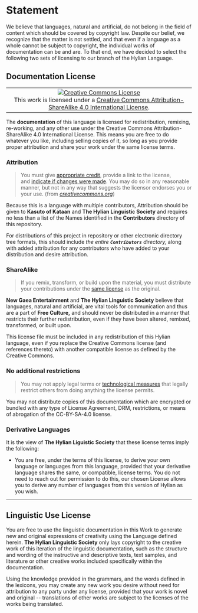 # Statement

We believe that languages, natural and artificial, do not belong in the field of content which should be covered by copyright law. Despite our belief, we recognize that the matter is not settled, and that even if a language as a whole cannot be subject to copyright, the individual works of documentation can be and are. To that end, we have decided to select the following two sets of licensing to our branch of the Hylian Language.

## Documentation License

<table><tr><td align="center"><a rel="license" href="http://creativecommons.org/licenses/by-sa/4.0/"><img alt="Creative Commons License" style="border-width:0" src="https://i.creativecommons.org/l/by-sa/4.0/88x31.png" /></a><br/>This work is licensed under a <a rel="license" href="http://creativecommons.org/licenses/by-sa/4.0/">Creative Commons Attribution-ShareAlike 4.0 International License</a>.</td></tr></table>

The **documentation** of this language is licensed for redistribution, remixing, re-working, and any other use under the Creative Commons Attribution-ShareAlike 4.0 International License. This means you are free to do whatever you like, including selling copies of it, so long as you provide proper attribution and share your work under the same license terms.

### Attribution

> You must give [appropriate credit](https://creativecommons.org/licenses/by-sa/4.0/#), provide a link to the license, and [indicate if changes were made](https://creativecommons.org/licenses/by-sa/4.0/#). You may do so in any reasonable manner, but not in any way that suggests the licensor endorses you or your use. (from _[creativecommons.org](https://creativecommons.org)_)

Because this is a language with multiple contributors, Attribution should be given to **Kasuto of Kataan** and **The Hylian Linguistic Society** and requires no less than a list of the Names identified in the **Contributors** directory of this repository.

For distributions of this project in repository or other electronic directory tree formats, this should include _the entire **`Contributors`** directory,_ along with added attribution for any contributors who have added to your distribution and desire attribution.

### ShareAlike

> If you remix, transform, or build upon the material, you must distribute your contributions under the [same license](https://creativecommons.org/licenses/by-sa/4.0/#) as the original.

**New Gaea Entertainment** and **The Hylian Linguistic Society** believe that languages, natural and artificial, are vital tools for communication and thus are a part of **Free Culture,** and should never be distributed in a manner that restricts their further redistribution, even if they have been altered, remixed, transformed, or built upon.

This license file must be included in any redistribution of this Hylian language, even if you replace the Creative Commons license (and references thereto) with another compatible license as defined by the Creative Commons.

### No additional restrictions

> You may not apply legal terms or [technological measures](https://creativecommons.org/licenses/by-sa/4.0/#) that legally restrict others from doing anything the license permits.

You may not distribute copies of this documentation which are encrypted or bundled with any type of License Agreement, DRM, restrictions, or means of abrogation of the CC-BY-SA-4.0 license.

### Derivative Languages

It is the view of **The Hylian Liguistic Society** that these license terms imply the following:

+ You are free, under the terms of this license, to derive your own language or languages from this language, provided that your derivative language shares the same, or compatible, license terms. You do not need to reach out for permission to do this, our chosen License allows you to derive any number of languages from this version of Hylian as you wish.

---
## Linguistic Use License

You are free to use the linguistic documentation in this Work to generate new and original expressions of creativity using the Language defined herein. **The Hylian Linguistic Society** only lays copyright to the creative work of this iteration of the linguistic documentation, such as the structure and wording of the instructive and descriptive texts, text samples, and literature or other creative works included specifically within the documentation.

Using the knowledge provided in the grammars, and the words defined in the lexicons, you may create any new work you desire without need for attribution to any party under any license, provided that your work is novel and original -- translations of other works are subject to the licenses of the works being translated.